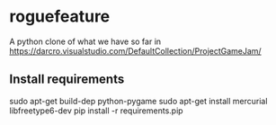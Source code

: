 roguefeature
============

A python clone of what we have so far in https://darcro.visualstudio.com/DefaultCollection/ProjectGameJam/

Install requirements
--------------------
sudo apt-get build-dep python-pygame
sudo apt-get install mercurial libfreetype6-dev
pip install -r requirements.pip
